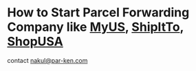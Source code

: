 # How to Start Parcel Forwarding Company like [MyUS](https://www.myus.com/), [ShipItTo](https://www.shipito.com/en/), [ShopUSA](https://www.shopusa.com/)


contact [nakul@par-ken.com](mailto:nakul@par-ken.com)

